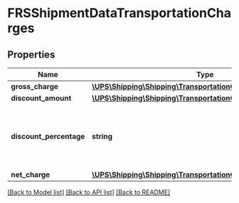 # FRSShipmentDataTransportationCharges

## Properties
Name | Type | Description | Notes
------------ | ------------- | ------------- | -------------
**gross_charge** | [**\UPS\Shipping\Shipping\TransportationChargesGrossCharge**](TransportationChargesGrossCharge.md) |  | 
**discount_amount** | [**\UPS\Shipping\Shipping\TransportationChargesDiscountAmount**](TransportationChargesDiscountAmount.md) |  | 
**discount_percentage** | **string** | It indicates the shipment level discount percentage for transportation charges. | 
**net_charge** | [**\UPS\Shipping\Shipping\TransportationChargesNetCharge**](TransportationChargesNetCharge.md) |  | 

[[Back to Model list]](../../README.md#documentation-for-models) [[Back to API list]](../../README.md#documentation-for-api-endpoints) [[Back to README]](../../README.md)

